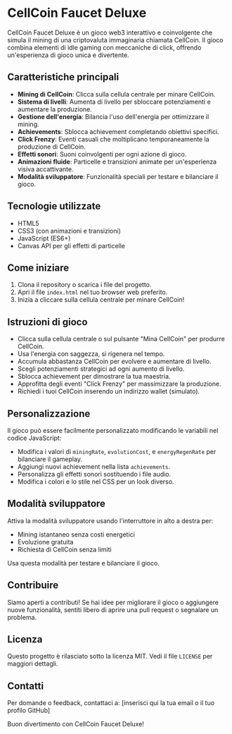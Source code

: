 # CellCoin Faucet Deluxe

CellCoin Faucet Deluxe è un gioco web3 interattivo e coinvolgente che simula il mining di una criptovaluta immaginaria chiamata CellCoin. Il gioco combina elementi di idle gaming con meccaniche di click, offrendo un'esperienza di gioco unica e divertente.

## Caratteristiche principali

- **Mining di CellCoin**: Clicca sulla cellula centrale per minare CellCoin.
- **Sistema di livelli**: Aumenta di livello per sbloccare potenziamenti e aumentare la produzione.
- **Gestione dell'energia**: Bilancia l'uso dell'energia per ottimizzare il mining.
- **Achievements**: Sblocca achievement completando obiettivi specifici.
- **Click Frenzy**: Eventi casuali che moltiplicano temporaneamente la produzione di CellCoin.
- **Effetti sonori**: Suoni coinvolgenti per ogni azione di gioco.
- **Animazioni fluide**: Particelle e transizioni animate per un'esperienza visiva accattivante.
- **Modalità sviluppatore**: Funzionalità speciali per testare e bilanciare il gioco.

## Tecnologie utilizzate

- HTML5
- CSS3 (con animazioni e transizioni)
- JavaScript (ES6+)
- Canvas API per gli effetti di particelle

## Come iniziare

1. Clona il repository o scarica i file del progetto.
2. Apri il file `index.html` nel tuo browser web preferito.
3. Inizia a cliccare sulla cellula centrale per minare CellCoin!

## Istruzioni di gioco

- Clicca sulla cellula centrale o sul pulsante "Mina CellCoin" per produrre CellCoin.
- Usa l'energia con saggezza, si rigenera nel tempo.
- Accumula abbastanza CellCoin per evolvere e aumentare di livello.
- Scegli potenziamenti strategici ad ogni aumento di livello.
- Sblocca achievement per dimostrare la tua maestria.
- Approfitta degli eventi "Click Frenzy" per massimizzare la produzione.
- Richiedi i tuoi CellCoin inserendo un indirizzo wallet (simulato).

## Personalizzazione

Il gioco può essere facilmente personalizzato modificando le variabili nel codice JavaScript:

- Modifica i valori di `miningRate`, `evolutionCost`, e `energyRegenRate` per bilanciare il gameplay.
- Aggiungi nuovi achievement nella lista `achievements`.
- Personalizza gli effetti sonori sostituendo i file audio.
- Modifica i colori e lo stile nel CSS per un look diverso.

## Modalità sviluppatore

Attiva la modalità sviluppatore usando l'interruttore in alto a destra per:

- Mining istantaneo senza costi energetici
- Evoluzione gratuita
- Richiesta di CellCoin senza limiti

Usa questa modalità per testare e bilanciare il gioco.

## Contribuire

Siamo aperti a contributi! Se hai idee per migliorare il gioco o aggiungere nuove funzionalità, sentiti libero di aprire una pull request o segnalare un problema.

## Licenza

Questo progetto è rilasciato sotto la licenza MIT. Vedi il file `LICENSE` per maggiori dettagli.

## Contatti

Per domande o feedback, contattaci a: [inserisci qui la tua email o il tuo profilo GitHub]

Buon divertimento con CellCoin Faucet Deluxe!
